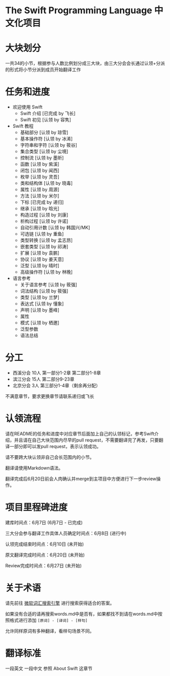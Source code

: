 The Swift Programming Language 中文化项目
========================================

# 大块划分

一共34的小节，根据参与人数比例划分成三大块，由三大分会会长通过认领+分派的形式将小节分派到成员开始翻译工作

# 任务和进度

* 欢迎使用 Swift
   * Swift 介绍 [已完成 by 飞长]
   * Swift 初见  [认领 by 容隽]
* Swift 教程
   * 基础部分 [认领 by 琼雪]
   * 基本操作符 [认领 by 冰浠]
   * 字符串和字符 [认领 by 筱谷]
   * 集合类型 [认领 by 尘境]
   * 控制流 [认领 by 墨昕]
   * 函数 [认领 by 紫溪]
   * 闭包 [认领 by 闻西]
   * 枚举 [认领 by 灵吾]
   * 类和结构体 [认领 by 晓毒]
   * 属性 [认领 by 周源]
   * 方法 [认领 by 米尔]
   * 下标 [已完成 by 递归]
   * 继承 [认领 by 晗光]
   * 构造过程 [认领 by 刘康]
   * 析构过程 [认领 by 许诺]
   * 自动引用计数 [认领 by 韩国兴/MK]
   * 可选链 [认领 by 重鱼]
   * 类型转换 [认领 by 孟志昂]
   * 嵌套类型 [认领 by 祁涛]
   * 扩展 [认领 by 袁鹏]
   * 协议 [认领 by 姜天意]
   * 泛型 [认领 by 晴时]
   * 高级操作符 [认领 by 林晚]
* 语言参考
   * 关于语言参考 [认领 by 筱强]
   * 词法结构 [认领 by 筱强]
   * 类型 [认领 by 兰梦]
   * 表达式 [认领 by 懂象]
   * 声明 [认领 by 墨峰]
   * 属性
   * 模式 [认领 by 栖邀]
   * 泛型参数
   * 语法总结

# 分工
* 西溪分会 10人 第一部分1-2章 第二部分1-8章
* 滨江分会 15人 第二部分9-23章
* 北京分会 3人  第三部分1-4章（剩余再分配）

不满意章节，要求更换章节请联系递归或飞长

# 认领流程

请在README的任务和进度中对应章节后面加上自己的认领标记，参考Swift介绍，并且请在自己大块范围内尽早的pull request，不需要翻译完了再发，只要翻译一部分即可以发pull request，表示认领成功。

请不要跨大块认领非自己会长范围内的小节。

翻译请使用Markdown语法。

翻译完成后6月20日前会人肉确认并merge到主项目中方便进行下一步review操作。

# 项目里程碑进度

建库时间点：6月7日 (6月7日 - 已完成)

三大分会参与翻译工作具体人员确定时间点：6月8日 (进行中)

认领完成结束时间点：6月10日 (未开始)

原文翻译完成时间点：6月20日 (未开始)

Review完成时间点：6月27日 (未开始)

# 关于术语

请先前往 [微软词汇搜索引擎](http://www.microsoft.com/Language/zh-cn/Search.aspx) 进行搜索获得适合的答案。

如果没有合适的请再搜索words.md中是否有，如果都找不到请在words.md中按照格式进行添加 `[原词] - [译词] - [样句]`

允许同样原词有多种翻译，看样句场景不同。

# 翻译标准

一段英文 一段中文 参照 About Swift 这章节
